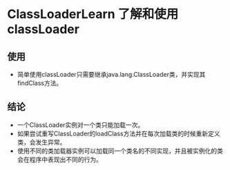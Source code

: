 # ClassLoaderLearn 了解和使用classLoader
## 使用
 - 简单使用classLoader只需要继承java.lang.ClassLoader类，并实现其findClass方法。
## 结论
 - 一个ClassLoader实例对一个类只能加载一次。
 - 如果尝试重写ClassLoader的loadClass方法并在每次加载类的时候重新定义类，会发生异常。
 - 使用不同的类加载器实例可以加载同一个类名的不同实现，并且被实例化的类会在程序中表现出不同的行为。
